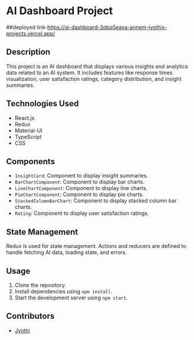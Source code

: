 # AI Dashboard Project

##deployed link-https://ai-dashboard-3qbq5eaxa-annem-jyothis-projects.vercel.app/

## Description
This project is an AI dashboard that displays various insights and analytics data related to an AI system. It includes features like response times visualization, user satisfaction ratings, category distribution, and insight summaries.

## Technologies Used
- React.js
- Redux
- Material-UI
- TypeScript
- CSS

## Components
- `InsightCard`: Component to display insight summaries.
- `BarChartComponent`: Component to display bar charts.
- `LineChartComponent`: Component to display line charts.
- `PieChartComponent`: Component to display pie charts.
- `StackedColumnBarChart`: Component to display stacked column bar charts.
- `Rating`: Component to display user satisfaction ratings.


## State Management
Redux is used for state management. Actions and reducers are defined to handle fetching AI data, loading state, and errors.

## Usage
1. Clone the repository.
2. Install dependencies using `npm install`.
3. Start the development server using `npm start`.

## Contributors
- [Jyothi ](https://github.com/jyothikondupally)



